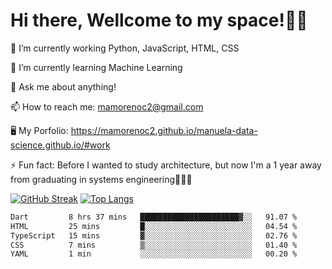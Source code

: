 # Hi there, Wellcome to my space!✌🏾

🔭 I’m currently working Python, JavaScript, HTML, CSS

🌱 I’m currently learning Machine Learning

💬 Ask me about anything!

📫 How to reach me: mamorenoc2@gmail.com

🖥️ My Porfolio: https://mamorenoc2.github.io/manuela-data-science.github.io/#work

⚡ Fun fact: Before I wanted to study architecture, but now I'm a 1 year away from graduating in systems engineering🤣🤣🤣

[![GitHub Streak](https://streak-stats.demolab.com/?user=mamorenoc2&theme=tokyonight_duo)](https://git.io/streak-stats)                 [![Top Langs](https://github-readme-stats.vercel.app/api/top-langs/?username=mamorenoc2&layout=compact&theme=tokyonight)](https://github.com/anuraghazra/github-readme-stats)

<!--START_SECTION:waka-->

```txt
Dart         8 hrs 37 mins   ██████████████████████▓░░   91.07 %
HTML         25 mins         █░░░░░░░░░░░░░░░░░░░░░░░░   04.54 %
TypeScript   15 mins         ▓░░░░░░░░░░░░░░░░░░░░░░░░   02.76 %
CSS          7 mins          ▒░░░░░░░░░░░░░░░░░░░░░░░░   01.40 %
YAML         1 min           ░░░░░░░░░░░░░░░░░░░░░░░░░   00.20 %
```

<!--END_SECTION:waka-->
